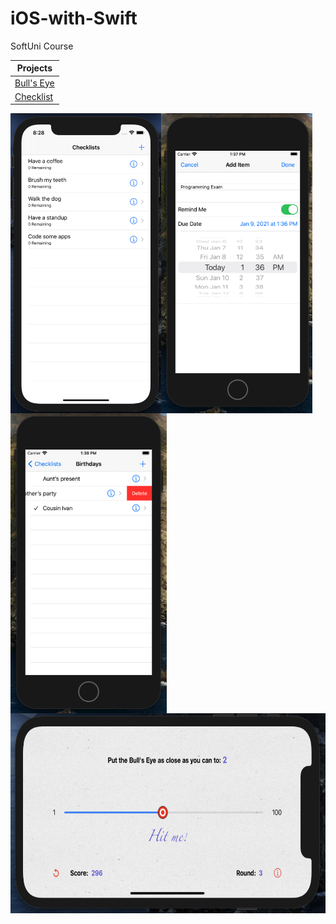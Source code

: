 # iOS-with-Swift
SoftUni Course

| Projects | 
| ------ | 
| [Bull's Eye](https://github.com/stoikokolev/iOS-with-Swift/tree/main/04-Introduction%20IUKit/BullsEyeDemoProject) |
| [Checklist](https://github.com/stoikokolev/iOS-with-Swift/tree/main/06-Essentials%20Workshop/Checklist) | 

<div>
   <img height="480" align="left" src="https://raw.githubusercontent.com/stoikokolev/iOS-with-Swift/main/05-iOS%20Essentials/ChecklistDemo/ChecklistDemo/Assets.xcassets/ChecklistScreenShot.png"/>
</div>
<img height="480" align="left" src="https://raw.githubusercontent.com/stoikokolev/iOS-with-Swift/main/05-iOS%20Essentials/ChecklistDemo/ChecklistDemo/Assets.xcassets/ChecklistScreenShot1.png"/>
</div>
<img height="480" align="left" src="https://raw.githubusercontent.com/stoikokolev/iOS-with-Swift/main/05-iOS%20Essentials/ChecklistDemo/ChecklistDemo/Assets.xcassets/ChecklistScreenShot2.png"/>
</div>
<div>
  <img height="320" align="left" src="https://raw.githubusercontent.com/stoikokolev/iOS-with-Swift/main/04-Introduction%20IUKit/BullsEyeDemoProject/BullsEyeDemoProject/Assets.xcassets/BullsEyeScreenShot.png"/>
  </div>
  
